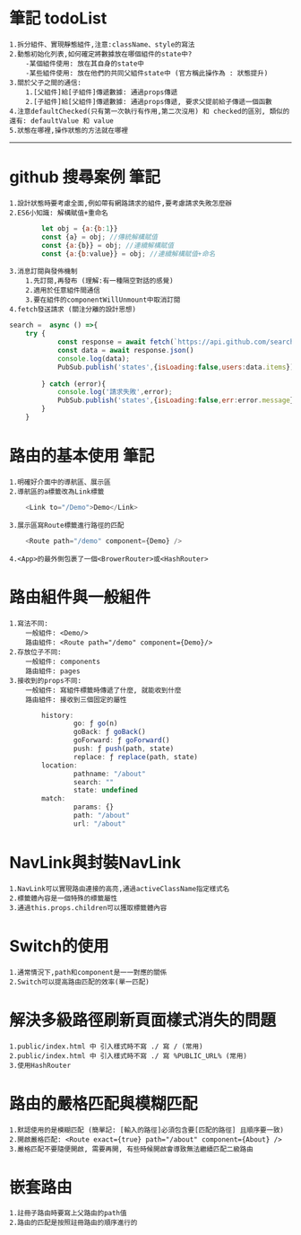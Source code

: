 # 筆記 todoList
    1.拆分組件、實現靜態組件,注意:className、style的寫法
    2.動態初始化列表,如何確定將數據放在哪個組件的state中?
        -某個組件使用: 放在其自身的state中
        -某些組件使用: 放在他們的共同父組件state中 (官方稱此操作為 : 狀態提升)
    3.關於父子之間的通信:
        1.[父組件]給[子組件]傳遞數據: 通過props傳遞
        2.[子組件]給[父組件]傳遞數據: 通過props傳遞, 要求父提前給子傳遞一個函數
    4.注意defaultChecked(只有第一次執行有作用,第二次沒用) 和 checked的區別, 類似的還有: defaultValue 和 value
    5.狀態在哪裡,操作狀態的方法就在哪裡

---
# github 搜尋案例 筆記
    1.設計狀態時要考慮全面,例如帶有網路請求的組件,要考慮請求失敗怎麼辦
    2.ES6小知識: 解構賦值+重命名
```js
        let obj = {a:{b:1}}
        const {a} = obj; //傳統解構賦值
        const {a:{b}} = obj; //連續解構賦值
        const {a:{b:value}} = obj; //連續解構賦值+命名
```
    3.消息訂閱與發佈機制
        1.先訂閱,再發布 (理解:有一種隔空對話的感覺)
        2.適用於任意組件間通信
        3.要在組件的componentWillUnmount中取消訂閱
    4.fetch發送請求 (關注分離的設計思想)
```js
search =  async () =>{
    try {
            const response = await fetch(`https://api.github.com/search/users?q=${keyWord}`)
            const data = await response.json()
            console.log(data);
            PubSub.publish('states',{isLoading:false,users:data.items})
            
        } catch (error){
            console.log('請求失敗',error);
            PubSub.publish('states',{isLoading:false,err:error.message})
        }
    }
```

# 路由的基本使用 筆記
    1.明確好介面中的導航區、展示區
    2.導航區的a標籤改為Link標籤
```js
    <Link to="/Demo">Demo</Link>
```
    3.展示區寫Route標籤進行路徑的匹配
```js
    <Route path="/demo" component={Demo} />
``` 
    4.<App>的最外側包裹了一個<BrowerRouter>或<HashRouter>

# 路由組件與一般組件
    1.寫法不同:
        一般組件: <Demo/>
        路由組件: <Route path="/demo" component={Demo}/>
    2.存放位子不同:
        一般組件: components
        路由組件: pages
    3.接收到的props不同:
        一般組件: 寫組件標籤時傳遞了什麼, 就能收到什麼
        路由組件: 接收到三個固定的屬性
```js
        history:
                go: ƒ go(n)
                goBack: ƒ goBack()
                goForward: ƒ goForward()
                push: ƒ push(path, state)
                replace: ƒ replace(path, state)
        location:
                pathname: "/about"
                search: ""
                state: undefined
        match:
                params: {}
                path: "/about"
                url: "/about"
```

# NavLink與封裝NavLink
    1.NavLink可以實現路由連接的高亮,通過activeClassName指定樣式名
    2.標籤體內容是一個特殊的標籤屬性
    3.通過this.props.children可以獲取標籤體內容

# Switch的使用
    1.通常情況下,path和component是一一對應的關係
    2.Switch可以提高路由匹配的效率(單一匹配)

# 解決多級路徑刷新頁面樣式消失的問題
    1.public/index.html 中 引入樣式時不寫 ./ 寫 / (常用)
    2.public/index.html 中 引入樣式時不寫 ./ 寫 %PUBLIC_URL% (常用)
    3.使用HashRouter

# 路由的嚴格匹配與模糊匹配
    1.默認使用的是模糊匹配 (簡單記: [輸入的路徑]必須包含要[匹配的路徑] 且順序要一致)
    2.開啟嚴格匹配: <Route exact={true} path="/about" component={About} />
    3.嚴格匹配不要隨便開啟, 需要再開, 有些時候開啟會導致無法繼續匹配二級路由 

# 嵌套路由
    1.註冊子路由時要寫上父路由的path值
    2.路由的匹配是按照註冊路由的順序進行的